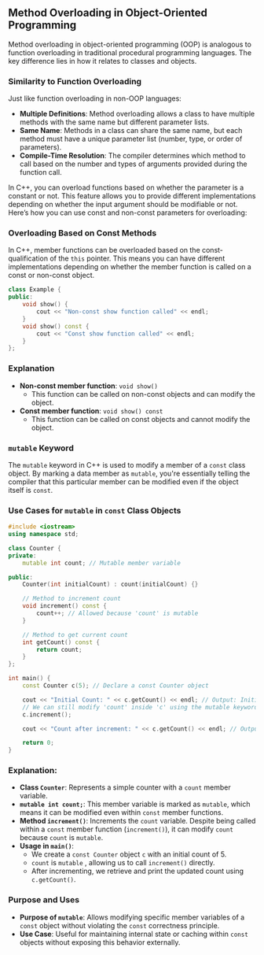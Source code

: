 ## Method Overloading in Object-Oriented Programming

Method overloading in object-oriented programming (OOP) is analogous to function overloading in traditional procedural programming languages. The key difference lies in how it relates to classes and objects.

### Similarity to Function Overloading

Just like function overloading in non-OOP languages:

- **Multiple Definitions**: Method overloading allows a class to have multiple methods with the same name but different parameter lists.
- **Same Name**: Methods in a class can share the same name, but each method must have a unique parameter list (number, type, or order of parameters).
- **Compile-Time Resolution**: The compiler determines which method to call based on the number and types of arguments provided during the function call.

In C++, you can overload functions based on whether the parameter is a constant or not. This feature allows you to provide different implementations depending on whether the input argument should be modifiable or not. Here’s how you can use const and non-const parameters for overloading:

### Overloading Based on Const Methods

In C++, member functions can be overloaded based on the const-qualification of the `this` pointer. This means you can have different implementations depending on whether the member function is called on a const or non-const object.

```cpp
class Example {
public:
    void show() {
        cout << "Non-const show function called" << endl;
    }
    void show() const {
        cout << "Const show function called" << endl;
    }
};
```

### Explanation

- **Non-const member function**: `void show()`
  - This function can be called on non-const objects and can modify the object.
- **Const member function**: `void show() const`
  - This function can be called on const objects and cannot modify the object.

### `mutable` Keyword

The `mutable` keyword in C++ is used to modify a member of a `const` class object. By marking a data member as `mutable`, you're essentially telling the compiler that this particular member can be modified even if the object itself is `const`.

### Use Cases for `mutable` in `const` Class Objects

```cpp
#include <iostream>
using namespace std;

class Counter {
private:
    mutable int count; // Mutable member variable

public:
    Counter(int initialCount) : count(initialCount) {}

    // Method to increment count
    void increment() const {
        count++; // Allowed because 'count' is mutable
    }

    // Method to get current count
    int getCount() const {
        return count;
    }
};

int main() {
    const Counter c(5); // Declare a const Counter object

    cout << "Initial Count: " << c.getCount() << endl; // Output: Initial Count: 5
    // We can still modify 'count' inside 'c' using the mutable keyword
    c.increment();

    cout << "Count after increment: " << c.getCount() << endl; // Output: Count after increment: 6

    return 0;
}
```

### Explanation:

- **Class `Counter`**: Represents a simple counter with a `count` member variable.
- **`mutable int count;`**: This member variable is marked as `mutable`, which means it can be modified even within `const` member functions.
- **Method `increment()`**: Increments the `count` variable. Despite being called within a `const` member function (`increment()`), it can modify `count` because `count` is `mutable`.
- **Usage in `main()`**:
  - We create a `const Counter` object `c` with an initial count of 5.
  - `count` is `mutable` , allowing us to call `increment()` directly.
  - After incrementing, we retrieve and print the updated count using `c.getCount()`.

### Purpose and Uses

- **Purpose of `mutable`**: Allows modifying specific member variables of a `const` object without violating the `const` correctness principle.
- **Use Case**: Useful for maintaining internal state or caching within `const` objects without exposing this behavior externally.
